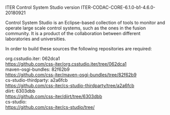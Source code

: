 ITER Control System Studio version ITER-CODAC-CORE-6.1.0-b1-4.6.0-20180921

Control System Studio is an Eclipse-based collection of tools
to monitor and operate large scale control systems, such as the
ones in the fusion community. It is a product of the collaboration
between different laboratories and universities.

In order to build these sources the following repositories are required:

org.csstudio.iter: 062dca1  
<https://github.com/css-iter/org.csstudio.iter/tree/062dca1>  
maven-osgi-bundles: 82f62b9  
<https://github.com/css-iter/maven-osgi-bundles/tree/82f62b9>  
cs-studio-thirdparty: a2a6fcb  
<https://github.com/css-iter/cs-studio-thirdparty/tree/a2a6fcb>  
diirt: 6303dbb  
<https://github.com/css-iter/diirt/tree/6303dbb>  
cs-studio:   
<https://github.com/css-iter/cs-studio/tree/>  

